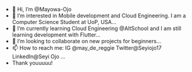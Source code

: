 - 👋 Hi, I’m @Mayowa-Ojo
- 👀 I’m interested in Mobile development and Cloud Engineering. I am a Computer Science Student at UoP, USA...
- 🌱 I’m currently learning Cloud Engineering @AltSchool and I am still learning development with Flutter...
- 💞️ I’m looking to collaborate on new projects for beginners...
- 📫 How to reach me: IG @may_de_reggie Twitter@Seyiojo17 LinkedIn@Seyi Ojo ...
- Thank youuuuu! 

<!---
Seyi-Ojo/Seyi-Ojo is a ✨ special ✨ repository because its `README.md` (this file) appears on your GitHub profile.
You can click the Preview link to take a look at your changes.
--->
